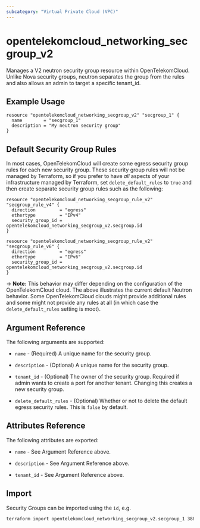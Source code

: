 ```yaml
---
subcategory: "Virtual Private Cloud (VPC)"
---
```


# opentelekomcloud_networking_secgroup_v2

Manages a V2 neutron security group resource within OpenTelekomCloud.
Unlike Nova security groups, neutron separates the group from the rules
and also allows an admin to target a specific tenant_id.

## Example Usage

```hcl
resource "opentelekomcloud_networking_secgroup_v2" "secgroup_1" {
  name        = "secgroup_1"
  description = "My neutron security group"
}
```

## Default Security Group Rules

In most cases, OpenTelekomCloud will create some egress security group rules for each
new security group. These security group rules will not be managed by
Terraform, so if you prefer to have *all* aspects of your infrastructure
managed by Terraform, set `delete_default_rules` to `true` and then create
separate security group rules such as the following:

```hcl
resource "opentelekomcloud_networking_secgroup_rule_v2" "secgroup_rule_v4" {
  direction         = "egress"
  ethertype         = "IPv4"
  security_group_id = opentelekomcloud_networking_secgroup_v2.secgroup.id
}

resource "opentelekomcloud_networking_secgroup_rule_v2" "secgroup_rule_v6" {
  direction         = "egress"
  ethertype         = "IPv6"
  security_group_id = opentelekomcloud_networking_secgroup_v2.secgroup.id
}
```

-> **Note:** This behavior may differ depending on the configuration of
the OpenTelekomCloud cloud. The above illustrates the current default Neutron
behavior. Some OpenTelekomCloud clouds might provide additional rules and some might
not provide any rules at all (in which case the `delete_default_rules` setting
is moot).

## Argument Reference

The following arguments are supported:

* `name` - (Required) A unique name for the security group.

* `description` - (Optional) A unique name for the security group.

* `tenant_id` - (Optional) The owner of the security group. Required if admin
  wants to create a port for another tenant. Changing this creates a new
  security group.

* `delete_default_rules` - (Optional) Whether or not to delete the default
  egress security rules. This is `false` by default.

## Attributes Reference

The following attributes are exported:

* `name` - See Argument Reference above.

* `description` - See Argument Reference above.

* `tenant_id` - See Argument Reference above.

## Import

Security Groups can be imported using the `id`, e.g.

```sh
terraform import opentelekomcloud_networking_secgroup_v2.secgroup_1 38809219-5e8a-4852-9139-6f461c90e8bc
```
